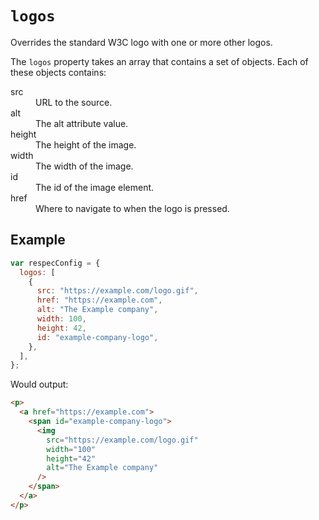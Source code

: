 # `logos`

Overrides the standard W3C logo with one or more other logos.

The `logos` property takes an array that contains a set of objects. Each of these objects contains:

<dl>
  <dt>src</dt>
  <dd>URL to the source.</dd>
  <dt>alt</dt>
  <dd>The alt attribute value.</dd>
  <dt>height</dt>
  <dd>The height of the image.</dd>
  <dt>width</dt>
  <dd>The width of the image.</dd>
  <dt>id</dt>
  <dd>The id of the image element.</dd>
  <dt>href</dt>
  <dd>Where to navigate to when the logo is pressed.</dd>
</dl>

## Example

```js
var respecConfig = {
  logos: [
    {
      src: "https://example.com/logo.gif",
      href: "https://example.com",
      alt: "The Example company",
      width: 100,
      height: 42,
      id: "example-company-logo",
    },
  ],
};
```

Would output:

```html
<p>
  <a href="https://example.com">
    <span id="example-company-logo">
      <img
        src="https://example.com/logo.gif"
        width="100"
        height="42"
        alt="The Example company"
      />
    </span>
  </a>
</p>
```
